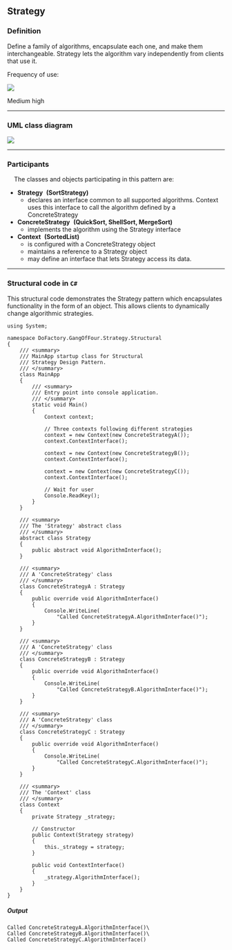Strategy
------

### Definition

Define a family of algorithms, encapsulate each one, and make them interchangeable. Strategy lets the algorithm vary independently from clients that use it.

Frequency of use:

![](https://www.dofactory.com/images/use_medium_high.gif)

Medium high

* * * * *

### UML class diagram

![](https://www.dofactory.com/images/diagrams/net/strategy.gif)

* * * * *

### Participants

    The classes and objects participating in this pattern are:

-   **Strategy**  **(SortStrategy)**
    -   declares an interface common to all supported algorithms. Context uses this interface to call the algorithm defined by a ConcreteStrategy
-   **ConcreteStrategy**  **(QuickSort, ShellSort, MergeSort)**
    -   implements the algorithm using the Strategy interface
-   **Context**  **(SortedList)**
    -   is configured with a ConcreteStrategy object
    -   maintains a reference to a Strategy object
    -   may define an interface that lets Strategy access its data.

* * * * *

### Structural code in `C#`

This structural code demonstrates the Strategy pattern which encapsulates functionality in the form of an object. This allows clients to dynamically change algorithmic strategies.

    using System;
    
    namespace DoFactory.GangOfFour.Strategy.Structural
    {
        /// <summary>
        /// MainApp startup class for Structural
        /// Strategy Design Pattern.
        /// </summary>
        class MainApp
        {
            /// <summary>
            /// Entry point into console application.
            /// </summary>
            static void Main()
            {
                Context context;
    
                // Three contexts following different strategies
                context = new Context(new ConcreteStrategyA());
                context.ContextInterface();
    
                context = new Context(new ConcreteStrategyB());
                context.ContextInterface();
    
                context = new Context(new ConcreteStrategyC());
                context.ContextInterface();
    
                // Wait for user
                Console.ReadKey();
            }
        }
    
        /// <summary>
        /// The 'Strategy' abstract class
        /// </summary>
        abstract class Strategy
        {
            public abstract void AlgorithmInterface();
        }
    
        /// <summary>
        /// A 'ConcreteStrategy' class
        /// </summary>
        class ConcreteStrategyA : Strategy
        {
            public override void AlgorithmInterface()
            {
                Console.WriteLine(
                    "Called ConcreteStrategyA.AlgorithmInterface()");
            }
        }
    
        /// <summary>
        /// A 'ConcreteStrategy' class
        /// </summary>
        class ConcreteStrategyB : Strategy
        {
            public override void AlgorithmInterface()
            {
                Console.WriteLine(
                    "Called ConcreteStrategyB.AlgorithmInterface()");
            }
        }
    
        /// <summary>
        /// A 'ConcreteStrategy' class
        /// </summary>
        class ConcreteStrategyC : Strategy
        {
            public override void AlgorithmInterface()
            {
                Console.WriteLine(
                    "Called ConcreteStrategyC.AlgorithmInterface()");
            }
        }
    
        /// <summary>
        /// The 'Context' class
        /// </summary>
        class Context
        {
            private Strategy _strategy;
    
            // Constructor
            public Context(Strategy strategy)
            {
                this._strategy = strategy;
            }
    
            public void ContextInterface()
            {
                _strategy.AlgorithmInterface();
            }
        }
    }

##### Output

    Called ConcreteStrategyA.AlgorithmInterface()\
    Called ConcreteStrategyB.AlgorithmInterface()\
    Called ConcreteStrategyC.AlgorithmInterface()